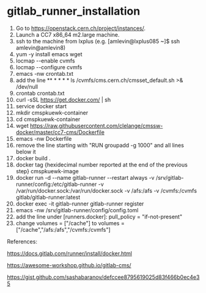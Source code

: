 # gitlab_runner_installation

1) Go to https://openstack.cern.ch/project/instances/.
2) Launch a CC7 x86_64 m2.large machine.
3) ssh to the machine from lxplus (e.g. [amlevin@lxplus085 ~]$ ssh amlevin@amlevin8)
4) yum -y install emacs wget
5) locmap --enable cvmfs
6) locmap --configure cvmfs
7) emacs -nw crontab.txt
8) add the line ** * * * * ls /cvmfs/cms.cern.ch/cmsset_default.sh >& /dev/null
9) crontab crontab.txt
10) curl -sSL https://get.docker.com/ | sh 
11) service docker start
12) mkdir cmspkuewk-container
13) cd cmspkuewk-container
14) wget https://raw.githubusercontent.com/clelange/cmssw-docker/master/cc7-cms/Dockerfile
15) emacs -nw Dockerfile
16) remove the line starting with "RUN     groupadd -g 1000" and all lines below it
17) docker build .
18) docker tag {hexidecimal number reported at the end of the previous step} cmspkuewk-image
19) docker run -d --name gitlab-runner --restart always -v /srv/gitlab-runner/config:/etc/gitlab-runner -v /var/run/docker.sock:/var/run/docker.sock -v /afs:/afs -v /cvmfs:/cvmfs gitlab/gitlab-runner:latest
20) docker exec -it gitlab-runner gitlab-runner register
21) emacs -nw /srv/gitlab-runner/config/config.toml 
22) add the line under [runners.docker]: pull_policy = "if-not-present"
23) change volumes = ["/cache"] to volumes = ["/cache","/afs:/afs","/cvmfs:/cvmfs"]

References:

https://docs.gitlab.com/runner/install/docker.html

https://awesome-workshop.github.io/gitlab-cms/

https://gist.github.com/sashabaranov/defccee8795619025d83f466b0ec4e35
